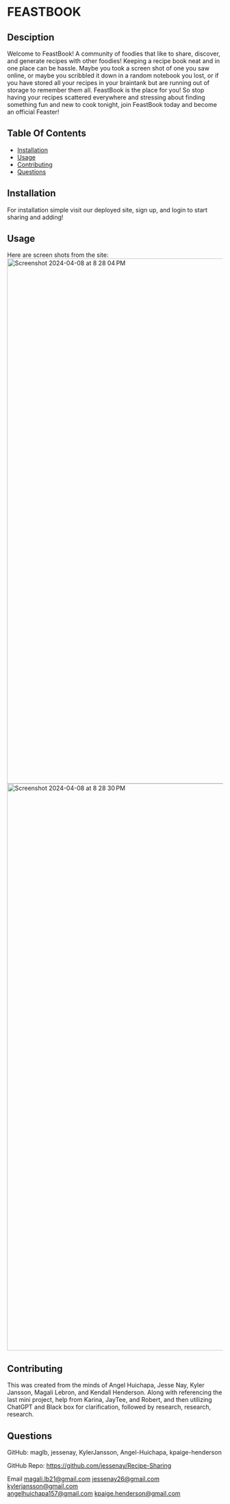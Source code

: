 # FEASTBOOK

  ## Desciption
  Welcome to FeastBook! A community of foodies that like to share, discover, and generate recipes with other foodies! Keeping a recipe book neat and in one place can be hassle. Maybe you took a screen shot of one you saw online, or maybe you scribbled it down in a random notebook you lost, or if you have stored all your recipes in your braintank but are running out of storage to remember them all. FeastBook is the place for you! So stop having your recipes scattered everywhere and stressing about finding something fun and new to cook tonight, join FeastBook today and become an official Feaster!

  ## Table Of Contents
  * [Installation](#installation)
  * [Usage](#usage)
  * [Contributing](#contributing)
  * [Questions](#questions)
  
  ## Installation
  For installation simple visit our deployed site, sign up, and login to start sharing and adding!

  ## Usage
  Here are screen shots from the site: 
  <img width="1226" alt="Screenshot 2024-04-08 at 8 28 04 PM" src="https://github.com/jessenay/Recipe-Sharing/assets/147321738/bf5015c3-3023-4c98-b3a3-a41b25600cf9">
<img width="1324" alt="Screenshot 2024-04-08 at 8 28 30 PM" src="https://github.com/jessenay/Recipe-Sharing/assets/147321738/3dcf752d-eb7a-4bef-8cad-43d5abd3f811">


  ## Contributing
  This was created from the minds of Angel Huichapa, Jesse Nay, Kyler Jansson, Magali Lebron, and Kendall Henderson. Along with referencing the last mini project, help from Karina, JayTee, and Robert, and then utilizing ChatGPT and Black box for clarification, followed by research, research, research.

  ## Questions
  GitHub: maglb,
          jessenay,
          KylerJansson,
          Angel-Huichapa,
          kpaige-henderson
  
  GitHub Repo: https://github.com/jessenay/Recipe-Sharing

  Email magali.lb21@gmail.com
           jessenay26@gmail.com
           kylerjansson@gmail.com  
           angelhuichapa157@gmail.com
           kpaige.henderson@gmail.com
